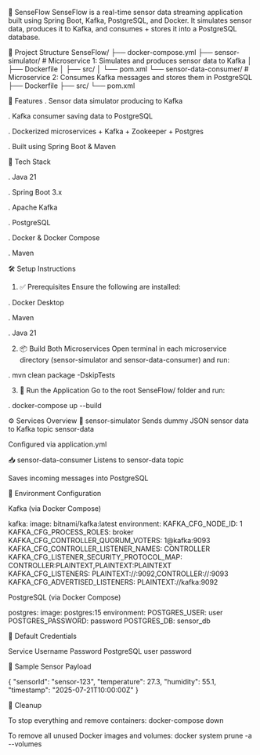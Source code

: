 📡 SenseFlow
SenseFlow is a real-time sensor data streaming application built using Spring Boot, Kafka, PostgreSQL, and Docker. It simulates sensor data, produces it to Kafka, and consumes + stores it into a PostgreSQL database.

🧱 Project Structure
SenseFlow/
├── docker-compose.yml
├── sensor-simulator/          # Microservice 1: Simulates and produces sensor data to Kafka
│   ├── Dockerfile
│   ├── src/
│   └── pom.xml
└── sensor-data-consumer/      # Microservice 2: Consumes Kafka messages and stores them in PostgreSQL
    ├── Dockerfile
    ├── src/
    └── pom.xml

🚀 Features
. Sensor data simulator producing to Kafka

. Kafka consumer saving data to PostgreSQL

. Dockerized microservices + Kafka + Zookeeper + Postgres

. Built using Spring Boot & Maven

🔧 Tech Stack

. Java 21

. Spring Boot 3.x

. Apache Kafka

. PostgreSQL

. Docker & Docker Compose

. Maven

🛠️ Setup Instructions

1. ✅ Prerequisites
Ensure the following are installed:

. Docker Desktop

. Maven

. Java 21

2. 📦 Build Both Microservices
Open terminal in each microservice directory (sensor-simulator and sensor-data-consumer) and run:

. mvn clean package -DskipTests

3. 🐳 Run the Application
   Go to the root SenseFlow/ folder and run:

.  docker-compose up --build


⚙️ Services Overview
🧪 sensor-simulator
Sends dummy JSON sensor data to Kafka topic sensor-data

Configured via application.yml

📥 sensor-data-consumer
Listens to sensor-data topic

Saves incoming messages into PostgreSQL

📝 Environment Configuration

Kafka (via Docker Compose)

  kafka:
    image: bitnami/kafka:latest
    environment:
      KAFKA_CFG_NODE_ID: 1
      KAFKA_CFG_PROCESS_ROLES: broker
      KAFKA_CFG_CONTROLLER_QUORUM_VOTERS: 1@kafka:9093
      KAFKA_CFG_CONTROLLER_LISTENER_NAMES: CONTROLLER
      KAFKA_CFG_LISTENER_SECURITY_PROTOCOL_MAP: CONTROLLER:PLAINTEXT,PLAINTEXT:PLAINTEXT
      KAFKA_CFG_LISTENERS: PLAINTEXT://:9092,CONTROLLER://:9093
      KAFKA_CFG_ADVERTISED_LISTENERS: PLAINTEXT://kafka:9092

PostgreSQL (via Docker Compose)

  postgres:
    image: postgres:15
    environment:
      POSTGRES_USER: user
      POSTGRES_PASSWORD: password
      POSTGRES_DB: sensor_db

🔐 Default Credentials

Service	Username	Password
PostgreSQL	user	password


🧪 Sample Sensor Payload

{
  "sensorId": "sensor-123",
  "temperature": 27.3,
  "humidity": 55.1,
  "timestamp": "2025-07-21T10:00:00Z"
}


  🧹 Cleanup
  
To stop everything and remove containers:
  docker-compose down

To remove all unused Docker images and volumes:
  docker system prune -a --volumes



  









